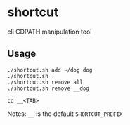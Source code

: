 # shortcut
cli CDPATH manipulation tool 

## Usage 

```
./shortcut.sh add ~/dog dog 
./shortcut.sh . 
./shortcut.sh remove all
./shortcut.sh remove __dog

cd __<TAB> 
```

Notes: 
`__` is the default `SHORTCUT_PREFIX`